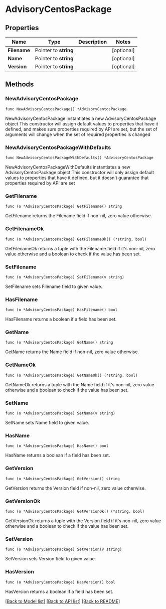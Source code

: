 # AdvisoryCentosPackage

## Properties

Name | Type | Description | Notes
------------ | ------------- | ------------- | -------------
**Filename** | Pointer to **string** |  | [optional] 
**Name** | Pointer to **string** |  | [optional] 
**Version** | Pointer to **string** |  | [optional] 

## Methods

### NewAdvisoryCentosPackage

`func NewAdvisoryCentosPackage() *AdvisoryCentosPackage`

NewAdvisoryCentosPackage instantiates a new AdvisoryCentosPackage object
This constructor will assign default values to properties that have it defined,
and makes sure properties required by API are set, but the set of arguments
will change when the set of required properties is changed

### NewAdvisoryCentosPackageWithDefaults

`func NewAdvisoryCentosPackageWithDefaults() *AdvisoryCentosPackage`

NewAdvisoryCentosPackageWithDefaults instantiates a new AdvisoryCentosPackage object
This constructor will only assign default values to properties that have it defined,
but it doesn't guarantee that properties required by API are set

### GetFilename

`func (o *AdvisoryCentosPackage) GetFilename() string`

GetFilename returns the Filename field if non-nil, zero value otherwise.

### GetFilenameOk

`func (o *AdvisoryCentosPackage) GetFilenameOk() (*string, bool)`

GetFilenameOk returns a tuple with the Filename field if it's non-nil, zero value otherwise
and a boolean to check if the value has been set.

### SetFilename

`func (o *AdvisoryCentosPackage) SetFilename(v string)`

SetFilename sets Filename field to given value.

### HasFilename

`func (o *AdvisoryCentosPackage) HasFilename() bool`

HasFilename returns a boolean if a field has been set.

### GetName

`func (o *AdvisoryCentosPackage) GetName() string`

GetName returns the Name field if non-nil, zero value otherwise.

### GetNameOk

`func (o *AdvisoryCentosPackage) GetNameOk() (*string, bool)`

GetNameOk returns a tuple with the Name field if it's non-nil, zero value otherwise
and a boolean to check if the value has been set.

### SetName

`func (o *AdvisoryCentosPackage) SetName(v string)`

SetName sets Name field to given value.

### HasName

`func (o *AdvisoryCentosPackage) HasName() bool`

HasName returns a boolean if a field has been set.

### GetVersion

`func (o *AdvisoryCentosPackage) GetVersion() string`

GetVersion returns the Version field if non-nil, zero value otherwise.

### GetVersionOk

`func (o *AdvisoryCentosPackage) GetVersionOk() (*string, bool)`

GetVersionOk returns a tuple with the Version field if it's non-nil, zero value otherwise
and a boolean to check if the value has been set.

### SetVersion

`func (o *AdvisoryCentosPackage) SetVersion(v string)`

SetVersion sets Version field to given value.

### HasVersion

`func (o *AdvisoryCentosPackage) HasVersion() bool`

HasVersion returns a boolean if a field has been set.


[[Back to Model list]](../README.md#documentation-for-models) [[Back to API list]](../README.md#documentation-for-api-endpoints) [[Back to README]](../README.md)


